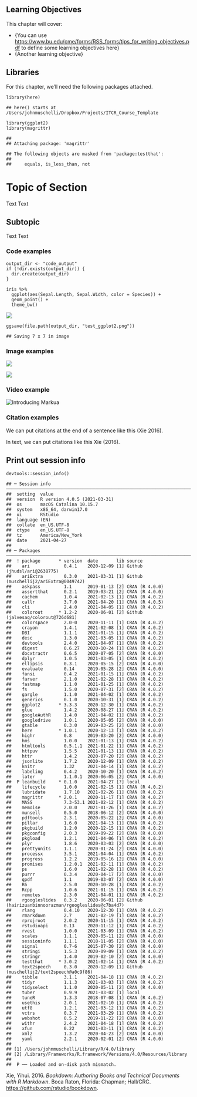 ## Learning Objectives

This chapter will cover:

-   {You can use
    <https://www.bu.edu/cme/forms/RSS_forms/tips_for_writing_objectives.pdf>
    to define some learning objectives here}
-   {Another learning objective}

## Libraries

For this chapter, we’ll need the following packages attached.

    library(here)

    ## here() starts at /Users/johnmuschelli/Dropbox/Projects/ITCR_Course_Template

    library(ggplot2)
    library(magrittr)

    ## 
    ## Attaching package: 'magrittr'

    ## The following objects are masked from 'package:testthat':
    ## 
    ##     equals, is_less_than, not

# Topic of Section

Text Text

## Subtopic

Text Text

### Code examples

    output_dir <- "code_output"
    if (!dir.exists(output_dir)) {
      dir.create(output_dir)
    }

    iris %>%
      ggplot(aes(Sepal.Length, Sepal.Width, color = Species)) +
      geom_point() +
      theme_bw()

![](resources/images/unnamed-chunk-3-1.png)

    ggsave(file.path(output_dir, "test_ggplot2.png"))

    ## Saving 7 x 7 in image

### Image examples

![](resources/images/itcr_training_network.png)

![](resources/images/tools.png)

### Video example

![Introducing Markua](https://www.youtube.com/watch?t=105&v=VOCYL-FNbr0)

### Citation examples

We can put citations at the end of a sentence like this (Xie 2016).

In text, we can put citations like this Xie (2016).

## Print out session info

    devtools::session_info()

    ## ─ Session info ────────────────────────────────────────────────────────────────────────────────────────────────────────────
    ##  setting  value                       
    ##  version  R version 4.0.5 (2021-03-31)
    ##  os       macOS Catalina 10.15.7      
    ##  system   x86_64, darwin17.0          
    ##  ui       RStudio                     
    ##  language (EN)                        
    ##  collate  en_US.UTF-8                 
    ##  ctype    en_US.UTF-8                 
    ##  tz       America/New_York            
    ##  date     2021-04-27                  
    ## 
    ## ─ Packages ────────────────────────────────────────────────────────────────────────────────────────────────────────────────
    ##  ! package       * version  date       lib source                                              
    ##    ari             0.4.1    2020-12-09 [1] Github (jhudsl/ari@2638775)                         
    ##    ariExtra        0.3.0    2021-03-31 [1] Github (muschellij2/ariExtra@0049742)               
    ##    askpass         1.1      2019-01-13 [2] CRAN (R 4.0.0)                                      
    ##    assertthat      0.2.1    2019-03-21 [2] CRAN (R 4.0.0)                                      
    ##    cachem          1.0.4    2021-02-13 [1] CRAN (R 4.0.2)                                      
    ##    callr           3.7.0    2021-04-20 [1] CRAN (R 4.0.5)                                      
    ##    cli             2.4.0    2021-04-05 [1] CRAN (R 4.0.2)                                      
    ##    colorout      * 1.2-2    2020-06-01 [2] Github (jalvesaq/colorout@726d681)                  
    ##    colorspace      2.0-0    2020-11-11 [1] CRAN (R 4.0.2)                                      
    ##    crayon          1.4.1    2021-02-08 [1] CRAN (R 4.0.2)                                      
    ##    DBI             1.1.1    2021-01-15 [1] CRAN (R 4.0.2)                                      
    ##    desc            1.3.0    2021-03-05 [1] CRAN (R 4.0.2)                                      
    ##    devtools        2.4.0    2021-04-07 [1] CRAN (R 4.0.2)                                      
    ##    digest          0.6.27   2020-10-24 [1] CRAN (R 4.0.2)                                      
    ##    docxtractr      0.6.5    2020-07-05 [2] CRAN (R 4.0.0)                                      
    ##    dplyr           1.0.5    2021-03-05 [1] CRAN (R 4.0.2)                                      
    ##    ellipsis        0.3.1    2020-05-15 [2] CRAN (R 4.0.0)                                      
    ##    evaluate        0.14     2019-05-28 [2] CRAN (R 4.0.0)                                      
    ##    fansi           0.4.2    2021-01-15 [1] CRAN (R 4.0.2)                                      
    ##    farver          2.1.0    2021-02-28 [1] CRAN (R 4.0.2)                                      
    ##    fastmap         1.1.0    2021-01-25 [1] CRAN (R 4.0.2)                                      
    ##    fs              1.5.0    2020-07-31 [2] CRAN (R 4.0.2)                                      
    ##    gargle          1.1.0    2021-04-02 [1] CRAN (R 4.0.2)                                      
    ##    generics        0.1.0    2020-10-31 [1] CRAN (R 4.0.2)                                      
    ##    ggplot2       * 3.3.3    2020-12-30 [1] CRAN (R 4.0.2)                                      
    ##    glue            1.4.2    2020-08-27 [1] CRAN (R 4.0.2)                                      
    ##    googleAuthR     1.4.0    2021-04-02 [1] CRAN (R 4.0.2)                                      
    ##    googledrive     1.0.1    2020-05-05 [2] CRAN (R 4.0.0)                                      
    ##    gtable          0.3.0    2019-03-25 [2] CRAN (R 4.0.0)                                      
    ##    here          * 1.0.1    2020-12-13 [1] CRAN (R 4.0.2)                                      
    ##    highr           0.8      2019-03-20 [2] CRAN (R 4.0.0)                                      
    ##    hms             1.0.0    2021-01-13 [1] CRAN (R 4.0.2)                                      
    ##    htmltools       0.5.1.1  2021-01-22 [1] CRAN (R 4.0.2)                                      
    ##    httpuv          1.5.5    2021-01-13 [1] CRAN (R 4.0.2)                                      
    ##    httr            1.4.2    2020-07-20 [2] CRAN (R 4.0.2)                                      
    ##    jsonlite        1.7.2    2020-12-09 [1] CRAN (R 4.0.2)                                      
    ##    knitr           1.32     2021-04-14 [1] CRAN (R 4.0.2)                                      
    ##    labeling        0.4.2    2020-10-20 [1] CRAN (R 4.0.2)                                      
    ##    later           1.1.0.1  2020-06-05 [2] CRAN (R 4.0.0)                                      
    ##  P leanbuild     * 0.1.0    2021-04-27 [?] local                                               
    ##    lifecycle       1.0.0    2021-02-15 [1] CRAN (R 4.0.2)                                      
    ##    lubridate       1.7.10   2021-02-26 [1] CRAN (R 4.0.2)                                      
    ##    magrittr      * 2.0.1    2020-11-17 [1] CRAN (R 4.0.2)                                      
    ##    MASS            7.3-53.1 2021-02-12 [1] CRAN (R 4.0.2)                                      
    ##    memoise         2.0.0    2021-01-26 [1] CRAN (R 4.0.2)                                      
    ##    munsell         0.5.0    2018-06-12 [2] CRAN (R 4.0.0)                                      
    ##    pdftools        2.3.1    2020-05-22 [2] CRAN (R 4.0.0)                                      
    ##    pillar          1.6.0    2021-04-13 [1] CRAN (R 4.0.2)                                      
    ##    pkgbuild        1.2.0    2020-12-15 [1] CRAN (R 4.0.2)                                      
    ##    pkgconfig       2.0.3    2019-09-22 [2] CRAN (R 4.0.0)                                      
    ##    pkgload         1.2.1    2021-04-06 [1] CRAN (R 4.0.2)                                      
    ##    plyr            1.8.6    2020-03-03 [2] CRAN (R 4.0.0)                                      
    ##    prettyunits     1.1.1    2020-01-24 [2] CRAN (R 4.0.0)                                      
    ##    processx        3.5.1    2021-04-04 [1] CRAN (R 4.0.2)                                      
    ##    progress        1.2.2    2019-05-16 [2] CRAN (R 4.0.0)                                      
    ##    promises        1.2.0.1  2021-02-11 [1] CRAN (R 4.0.2)                                      
    ##    ps              1.6.0    2021-02-28 [1] CRAN (R 4.0.2)                                      
    ##    purrr           0.3.4    2020-04-17 [2] CRAN (R 4.0.0)                                      
    ##    qpdf            1.1      2019-03-07 [2] CRAN (R 4.0.0)                                      
    ##    R6              2.5.0    2020-10-28 [1] CRAN (R 4.0.2)                                      
    ##    Rcpp            1.0.6    2021-01-15 [1] CRAN (R 4.0.2)                                      
    ##    remotes         2.3.0    2021-04-01 [1] CRAN (R 4.0.2)                                      
    ##    rgoogleslides   0.3.2    2020-06-01 [2] Github (hairizuanbinnoorazman/rgoogleslides@c7ba4d7)
    ##    rlang           0.4.10   2020-12-30 [1] CRAN (R 4.0.2)                                      
    ##    rmarkdown       2.7      2021-02-19 [1] CRAN (R 4.0.2)                                      
    ##    rprojroot       2.0.2    2020-11-15 [1] CRAN (R 4.0.2)                                      
    ##    rstudioapi      0.13     2020-11-12 [1] CRAN (R 4.0.2)                                      
    ##    rvest           1.0.0    2021-03-09 [1] CRAN (R 4.0.2)                                      
    ##    scales          1.1.1    2020-05-11 [2] CRAN (R 4.0.0)                                      
    ##    sessioninfo     1.1.1    2018-11-05 [2] CRAN (R 4.0.0)                                      
    ##    signal          0.7-6    2015-07-30 [2] CRAN (R 4.0.0)                                      
    ##    stringi         1.5.3    2020-09-09 [1] CRAN (R 4.0.2)                                      
    ##    stringr         1.4.0    2019-02-10 [2] CRAN (R 4.0.0)                                      
    ##    testthat      * 3.0.2    2021-02-14 [1] CRAN (R 4.0.2)                                      
    ##    text2speech     0.3.0    2020-12-09 [1] Github (muschellij2/text2speech@a0c9f86)            
    ##    tibble          3.1.1    2021-04-18 [1] CRAN (R 4.0.2)                                      
    ##    tidyr           1.1.3    2021-03-03 [1] CRAN (R 4.0.2)                                      
    ##    tidyselect      1.1.0    2020-05-11 [2] CRAN (R 4.0.0)                                      
    ##    tuber           0.9.9    2021-03-02 [1] local                                               
    ##    tuneR           1.3.3    2018-07-08 [1] CRAN (R 4.0.2)                                      
    ##    usethis         2.0.1    2021-02-10 [1] CRAN (R 4.0.2)                                      
    ##    utf8            1.2.1    2021-03-12 [1] CRAN (R 4.0.2)                                      
    ##    vctrs           0.3.7    2021-03-29 [1] CRAN (R 4.0.2)                                      
    ##    webshot         0.5.2    2019-11-22 [2] CRAN (R 4.0.0)                                      
    ##    withr           2.4.2    2021-04-18 [1] CRAN (R 4.0.2)                                      
    ##    xfun            0.22     2021-03-11 [1] CRAN (R 4.0.2)                                      
    ##    xml2            1.3.2    2020-04-23 [2] CRAN (R 4.0.0)                                      
    ##    yaml            2.2.1    2020-02-01 [2] CRAN (R 4.0.0)                                      
    ## 
    ## [1] /Users/johnmuschelli/Library/R/4.0/library
    ## [2] /Library/Frameworks/R.framework/Versions/4.0/Resources/library
    ## 
    ##  P ── Loaded and on-disk path mismatch.

Xie, Yihui. 2016. *Bookdown: Authoring Books and Technical Documents
with R Markdown*. Boca Raton, Florida: Chapman; Hall/CRC.
<https://github.com/rstudio/bookdown>.
